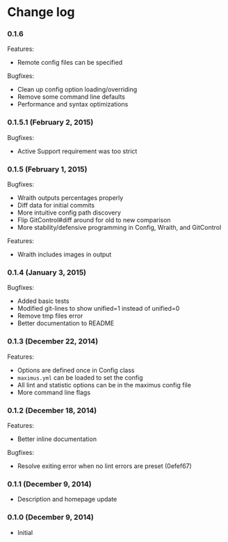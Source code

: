 # Change log

### 0.1.6 

Features:

* Remote config files can be specified

Bugfixes:

* Clean up config option loading/overriding 
* Remove some command line defaults
* Performance and syntax optimizations

### 0.1.5.1 (February 2, 2015)

Bugfixes:

* Active Support requirement was too strict

### 0.1.5 (February 1, 2015)

Bugfixes:

* Wraith outputs percentages properly
* Diff data for initial commits
* More intuitive config path discovery
* Flip GitControl#diff around for old to new comparison
* More stability/defensive programming in Config, Wraith, and GitControl

Features:

* Wraith includes images in output

### 0.1.4 (January 3, 2015)

Bugfixes:

* Added basic tests
* Modified git-lines to show unified=1 instead of unified=0
* Remove tmp files error
* Better documentation to README

### 0.1.3 (December 22, 2014)

Features:

* Options are defined once in Config class
* `maximus.yml` can be loaded to set the config
* All lint and statistic options can be in the maximus config file
* More command line flags

### 0.1.2 (December 18, 2014)

Features: 

* Better inline documentation

Bugfixes:

* Resolve exiting error when no lint errors are preset (0efef67)

### 0.1.1 (December 9, 2014)

* Description and homepage update

### 0.1.0 (December 9, 2014)

* Initial
